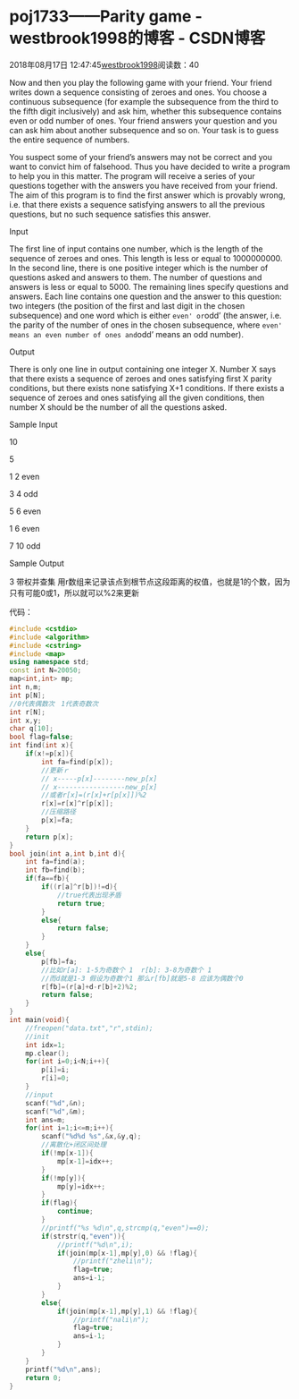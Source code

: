# poj1733——Parity game - westbrook1998的博客 - CSDN博客





2018年08月17日 12:47:45[westbrook1998](https://me.csdn.net/westbrook1998)阅读数：40








> 
Now and then you play the following game with your friend. Your friend writes down a sequence consisting of zeroes and ones. You choose a continuous subsequence (for example the subsequence from the third to the fifth digit inclusively) and ask him, whether this subsequence contains even or odd number of ones. Your friend answers your question and you can ask him about another subsequence and so on. Your task is to guess the entire sequence of numbers.  

  You suspect some of your friend’s answers may not be correct and you want to convict him of falsehood. Thus you have decided to write a program to help you in this matter. The program will receive a series of your questions together with the answers you have received from your friend. The aim of this program is to find the first answer which is provably wrong, i.e. that there exists a sequence satisfying answers to all the previous questions, but no such sequence satisfies this answer. 

  Input 

  The first line of input contains one number, which is the length of the sequence of zeroes and ones. This length is less or equal to 1000000000. In the second line, there is one positive integer which is the number of questions asked and answers to them. The number of questions and answers is less or equal to 5000. The remaining lines specify questions and answers. Each line contains one question and the answer to this question: two integers (the position of the first and last digit in the chosen subsequence) and one word which is either `even' or`odd’ (the answer, i.e. the parity of the number of ones in the chosen subsequence, where `even' means an even number of ones and`odd’ means an odd number). 

  Output 

  There is only one line in output containing one integer X. Number X says that there exists a sequence of zeroes and ones satisfying first X parity conditions, but there exists none satisfying X+1 conditions. If there exists a sequence of zeroes and ones satisfying all the given conditions, then number X should be the number of all the questions asked. 

  Sample Input 

  10 

  5 

  1 2 even 

  3 4 odd 

  5 6 even 

  1 6 even 

  7 10 odd 

  Sample Output 

  3
带权并查集 用r数组来记录该点到根节点这段距离的权值，也就是1的个数，因为只有可能0或1，所以就可以%2来更新

代码：

```cpp
#include <cstdio>
#include <algorithm>
#include <cstring>
#include <map>
using namespace std;
const int N=20050;
map<int,int> mp;
int n,m;
int p[N];
//0代表偶数次　1代表奇数次
int r[N];
int x,y;
char q[10];
bool flag=false;
int find(int x){
    if(x!=p[x]){
        int fa=find(p[x]);
        //更新ｒ
        // x-----p[x]--------new_p[x]
        // x-----------------new_p[x]
        //或者r[x]=(r[x]+r[p[x]])%2
        r[x]=r[x]^r[p[x]];
        //压缩路径
        p[x]=fa;
    }
    return p[x];
}
bool join(int a,int b,int d){
    int fa=find(a);
    int fb=find(b);
    if(fa==fb){
        if((r[a]^r[b])!=d){
            //true代表出现矛盾
            return true;
        }
        else{
            return false;
        }
    }
    else{
        p[fb]=fa;
        //比如r[a]: 1-5为奇数个 1  r[b]: 3-8为奇数个 1
        //而d就是1-3 假设为奇数个1 那么r[fb]就是5-8 应该为偶数个0
        r[fb]=(r[a]+d-r[b]+2)%2;
        return false;
    }
}
int main(void){
    //freopen("data.txt","r",stdin);
    //init
    int idx=1;
    mp.clear();
    for(int i=0;i<N;i++){
        p[i]=i;
        r[i]=0;
    }
    //input
    scanf("%d",&n);
    scanf("%d",&m);
    int ans=m;
    for(int i=1;i<=m;i++){
        scanf("%d%d %s",&x,&y,q);
        //离散化+闭区间处理
        if(!mp[x-1]){
            mp[x-1]=idx++;
        }
        if(!mp[y]){
            mp[y]=idx++;
        }
        if(flag){
            continue;
        }
        //printf("%s %d\n",q,strcmp(q,"even")==0);
        if(strstr(q,"even")){
            //printf("%d\n",i);
            if(join(mp[x-1],mp[y],0) && !flag){
                //printf("zheli\n");
                flag=true;
                ans=i-1;
            }
        }
        else{
            if(join(mp[x-1],mp[y],1) && !flag){
                //printf("nali\n");
                flag=true;
                ans=i-1;
            }
        }
    }
    printf("%d\n",ans);
    return 0;
}
```





